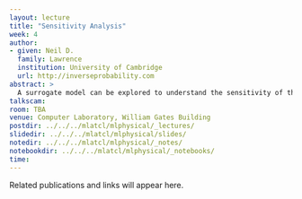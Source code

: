 ```yaml
---
layout: lecture
title: "Sensitivity Analysis"
week: 4
author:
- given: Neil D.
  family: Lawrence
  institution: University of Cambridge
  url: http://inverseprobability.com
abstract: >
  A surrogate model can be explored to understand the sensitivity of the system. This lecture will review how to perform sensitivity analysis.
talkscam:
room: TBA
venue: Computer Laboratory, William Gates Building
postdir: ../../../mlatcl/mlphysical/_lectures/
slidedir: ../../../mlatcl/mlphysical/slides/
notedir: ../../../mlatcl/mlphysical/_notes/
notebookdir: ../../../mlatcl/mlphysical/_notebooks/
time:
---
```


Related publications and links will appear here.
